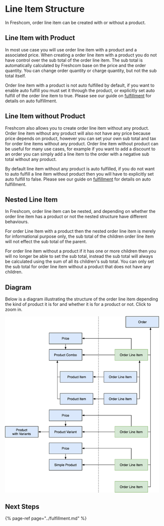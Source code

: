 # Line Item Structure

In Freshcom, order line item can be created with or without a product.

## Line Item with Product

In most use case you will use order line item with a product and a associated price. When creating a order line item with a product you do not have control over the sub total of the order line item. The sub total is automatically calculated by Freshcom base on the price and the order quantity. You can change order quantity or charge quantity, but not the sub total itself.

Order line item with a product is not auto fulfilled by default, if you want to enable auto fulfill you must set it through the product, or explicitly set auto fulfill of the order line item to true. Please see our guide on [fulfillment](../fulfillment.md) for details on auto fulfillment.

## Line Item without Product

Freshcom also allows you to create order line item without any product. Order line item without any product will also not have any price because price depends on product, however you can set your own sub total and tax for order line items without any product. Order line item without product can be useful for many use cases, for example if you want to add a discount to an order you can simply add a line item to the order with a negative sub total without any product.

By default line item without any product is auto fulfilled, if you do not want to auto fulfill a line item without product then you will have to explicitly set auto fulfill to false. Please see our guide on [fulfillment](../fulfillment.md) for details on auto fulfillment.

## Nested Line Item

In Freshcom, order line item can be nested, and depending on whether the order line item has a product or not the nested structure have different behaviours.

For order Line Item with a product then the nested order line item is merely for informational purpose only, the sub total of the children order line item will not effect the sub total of the parent. 

For order line item without a product if it has one or more children then you will no longer be able to set the sub total, instead the sub total will always be calculated using the sum of all its children's sub total. You can only set the sub total for order line item without a product that does not have any children.

## Diagram

Below is a diagram illustrating the structure of the order line item depending the kind of product it is for and whether it is for a product or not. Click to zoom in.

![](../.gitbook/assets/order-line-item.png)

## Next Steps

{% page-ref page="../fulfillment.md" %}



